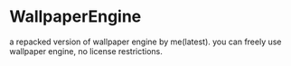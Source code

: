 # WallpaperEngine
a repacked version of wallpaper engine by me(latest). you can freely use wallpaper engine, no license restrictions. 
